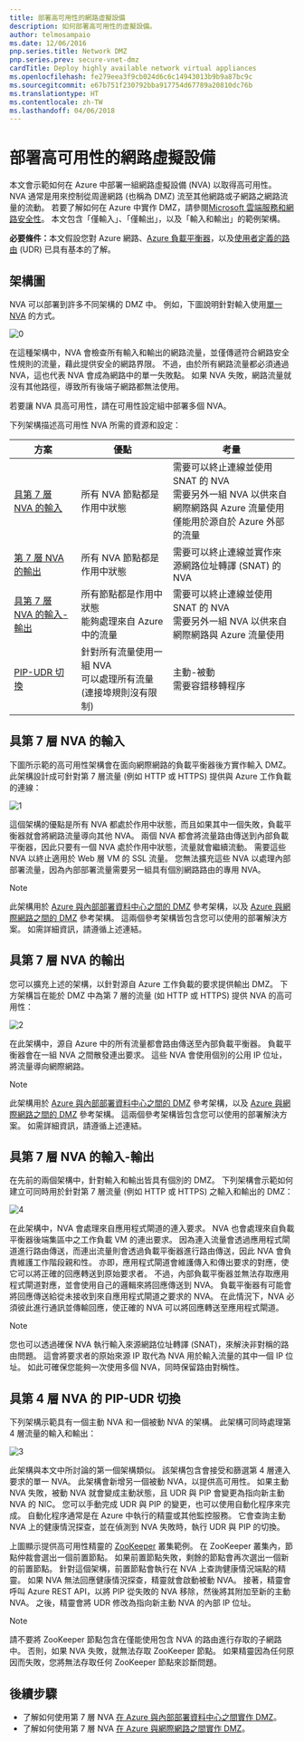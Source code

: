 ```yaml
---
title: 部署高可用性的網路虛擬設備
description: 如何部署高可用性的虛擬設備。
author: telmosampaio
ms.date: 12/06/2016
pnp.series.title: Network DMZ
pnp.series.prev: secure-vnet-dmz
cardTitle: Deploy highly available network virtual appliances
ms.openlocfilehash: fe279eea3f9cb024d6c6c14943013b9b9a87bc9c
ms.sourcegitcommit: e67b751f230792bba917754d67789a20810dc76b
ms.translationtype: HT
ms.contentlocale: zh-TW
ms.lasthandoff: 04/06/2018
---
```

# <a name="deploy-highly-available-network-virtual-appliances"></a>部署高可用性的網路虛擬設備

本文會示範如何在 Azure 中部署一組網路虛擬設備 (NVA) 以取得高可用性。 NVA 通常是用來控制從周邊網路 (也稱為 DMZ) 流至其他網路或子網路之網路流量的流動。 若要了解如何在 Azure 中實作 DMZ，請參閱[Microsoft 雲端服務和網路安全性][cloud-security]。 本文包含「僅輸入」、「僅輸出」，以及「輸入和輸出」的範例架構。 

<strong>必要條件：</strong>本文假設您對 Azure 網路、[Azure 負載平衡器][lb-overview]，以及[使用者定義的路由][udr-overview] (UDR) 已具有基本的了解。 


## <a name="architecture-diagrams"></a>架構圖

NVA 可以部署到許多不同架構的 DMZ 中。 例如，下圖說明針對輸入使用[單一 NVA][nva-scenario] 的方式。 

![[0]][0]

在這種架構中，NVA 會檢查所有輸入和輸出的網路流量，並僅傳遞符合網路安全性規則的流量，藉此提供安全的網路界限。 不過，由於所有網路流量都必須通過 NVA，這也代表 NVA 會成為網路中的單一失敗點。 如果 NVA 失敗，網路流量就沒有其他路徑，導致所有後端子網路都無法使用。

若要讓 NVA 具高可用性，請在可用性設定組中部署多個 NVA。    

下列架構描述高可用性 NVA 所需的資源和設定：

| 方案 | 優點 | 考量 |
| --- | --- | --- |
| [具第 7 層 NVA 的輸入][ingress-with-layer-7] |所有 NVA 節點都是作用中狀態 |需要可以終止連線並使用 SNAT 的 NVA</br> 需要另外一組 NVA 以供來自網際網路與 Azure 流量使用 </br> 僅能用於源自於 Azure 外部的流量 |
| [第 7 層 NVA 的輸出][egress-with-layer-7] |所有 NVA 節點都是作用中狀態 | 需要可以終止連線並實作來源網路位址轉譯 (SNAT) 的 NVA
| [具第 7 層 NVA 的輸入-輸出][ingress-egress-with-layer-7] |所有節點都是作用中狀態<br/>能夠處理來自 Azure 中的流量 |需要可以終止連線並使用 SNAT 的 NVA<br/>需要另外一組 NVA 以供來自網際網路與 Azure 流量使用 |
| [PIP-UDR 切換][pip-udr-switch] |針對所有流量使用一組 NVA<br/>可以處理所有流量 (連接埠規則沒有限制) |主動-被動<br/>需要容錯移轉程序 |

## <a name="ingress-with-layer-7-nvas"></a>具第 7 層 NVA 的輸入

下圖所示範的高可用性架構會在面向網際網路的負載平衡器後方實作輸入 DMZ。 此架構設計成可針對第 7 層流量 (例如 HTTP 或 HTTPS) 提供與 Azure 工作負載的連線：

![[1]][1]

這個架構的優點是所有 NVA 都處於作用中狀態，而且如果其中一個失敗，負載平衡器就會將網路流量導向其他 NVA。 兩個 NVA 都會將流量路由傳送到內部負載平衡器，因此只要有一個 NVA 處於作用中狀態，流量就會繼續流動。 需要這些 NVA 以終止適用於 Web 層 VM 的 SSL 流量。 您無法擴充這些 NVA 以處理內部部署流量，因為內部部署流量需要另一組具有個別網路路由的專用 NVA。

> [!NOTE]
> 此架構用於 [Azure 與內部部署資料中心之間的 DMZ][dmz-on-prem] 參考架構，以及 [Azure 與網際網路之間的 DMZ][dmz-internet] 參考架構。 這兩個參考架構皆包含您可以使用的部署解決方案。 如需詳細資訊，請遵循上述連結。

## <a name="egress-with-layer-7-nvas"></a>具第 7 層 NVA 的輸出

您可以擴充上述的架構，以針對源自 Azure 工作負載的要求提供輸出 DMZ。 下方架構旨在能於 DMZ 中為第 7 層的流量 (如 HTTP 或 HTTPS) 提供 NVA 的高可用性：

![[2]][2]

在此架構中，源自 Azure 中的所有流量都會路由傳送至內部負載平衡器。 負載平衡器會在一組 NVA 之間散發連出要求。 這些 NVA 會使用個別的公用 IP 位址，將流量導向網際網路。

> [!NOTE]
> 此架構用於 [Azure 與內部部署資料中心之間的 DMZ][dmz-on-prem] 參考架構，以及 [Azure 與網際網路之間的 DMZ][dmz-internet] 參考架構。 這兩個參考架構皆包含您可以使用的部署解決方案。 如需詳細資訊，請遵循上述連結。

## <a name="ingress-egress-with-layer-7-nvas"></a>具第 7 層 NVA 的輸入-輸出

在先前的兩個架構中，針對輸入和輸出皆具有個別的 DMZ。 下列架構會示範如何建立可同時用於針對第 7 層流量 (例如 HTTP 或 HTTPS) 之輸入和輸出的 DMZ： 

![[4]][4]

在此架構中，NVA 會處理來自應用程式閘道的連入要求。 NVA 也會處理來自負載平衡器後端集區中之工作負載 VM 的連出要求。 因為連入流量會透過應用程式閘道進行路由傳送，而連出流量則會透過負載平衡器進行路由傳送，因此 NVA 會負責維護工作階段親和性。 亦即，應用程式閘道會維護傳入和傳出要求的對應，使它可以將正確的回應轉送到原始要求者。 不過，內部負載平衡器並無法存取應用程式閘道對應，並會使用自己的邏輯來將回應傳送到 NVA。 負載平衡器有可能會將回應傳送給從未接收到來自應用程式閘道之要求的 NVA。 在此情況下，NVA 必須彼此進行通訊並傳輸回應，使正確的 NVA 可以將回應轉送至應用程式閘道。

> [!NOTE]
> 您也可以透過確保 NVA 執行輸入來源網路位址轉譯 (SNAT)，來解決非對稱的路由問題。 這會將要求者的原始來源 IP 取代為 NVA 用於輸入流量的其中一個 IP 位址。 如此可確保您能夠一次使用多個 NVA，同時保留路由對稱性。

## <a name="pip-udr-switch-with-layer-4-nvas"></a>具第 4 層 NVA 的 PIP-UDR 切換

下列架構示範具有一個主動 NVA 和一個被動 NVA 的架構。 此架構可同時處理第 4 層流量的輸入和輸出： 

![[3]][3]

此架構與本文中所討論的第一個架構類似。 該架構包含會接受和篩選第 4 層連入要求的單一 NVA。 此架構會新增另一個被動 NVA，以提供高可用性。 如果主動 NVA 失敗，被動 NVA 就會變成主動狀態，且 UDR 與 PIP 會變更為指向新主動 NVA 的 NIC。 您可以手動完成 UDR 與 PIP 的變更，也可以使用自動化程序來完成。 自動化程序通常是在 Azure 中執行的精靈或其他監控服務。 它會查詢主動 NVA 上的健康情況探查，並在偵測到 NVA 失敗時，執行 UDR 與 PIP 的切換。 

上圖顯示提供高可用性精靈的 [ZooKeeper][zookeeper] 叢集範例。 在 ZooKeeper 叢集內，節點仲裁會選出一個前置節點。 如果前置節點失敗，剩餘的節點會再次選出一個新的前置節點。 針對這個架構，前置節點會執行在 NVA 上查詢健康情況端點的精靈。 如果 NVA 無法回應健康情況探查，精靈就會啟動被動 NVA。 接著，精靈會呼叫 Azure REST API，以將 PIP 從失敗的 NVA 移除，然後將其附加至新的主動 NVA。 之後，精靈會將 UDR 修改為指向新主動 NVA 的內部 IP 位址。

> [!NOTE]
> 請不要將 ZooKeeper 節點包含在僅能使用包含 NVA 的路由進行存取的子網路中。 否則，如果 NVA 失敗，就無法存取 ZooKeeper 節點。 如果精靈因為任何原因而失敗，您將無法存取任何 ZooKeeper 節點來診斷問題。 

<!--### Solution Deployment-->

<!-- instructions for deploying this solution here --> 

## <a name="next-steps"></a>後續步驟
* 了解如何使用第 7 層 NVA [在 Azure 與內部部署資料中心之間實作 DMZ][dmz-on-prem]。
* 了解如何使用第 7 層 NVA [在 Azure 與網際網路之間實作 DMZ][dmz-internet]。

<!-- links -->
[cloud-security]: /azure/best-practices-network-security
[dmz-on-prem]: ./secure-vnet-hybrid.md
[dmz-internet]: ./secure-vnet-dmz.md
[egress-with-layer-7]: #egress-with-layer-7-nvas
[ingress-with-layer-7]: #ingress-with-layer-7-nvas
[ingress-egress-with-layer-7]: #ingress-egress-with-layer-7-nvas
[lb-overview]: /azure/load-balancer/load-balancer-overview/
[nva-scenario]: /azure/virtual-network/virtual-network-scenario-udr-gw-nva/
[pip-udr-switch]: #pip-udr-switch-with-layer-4-nvas
[udr-overview]: /azure/virtual-network/virtual-networks-udr-overview/
[zookeeper]: https://zookeeper.apache.org/

<!-- images -->
[0]: ./images/nva-ha/single-nva.png "單一 NVA 架構"
[1]: ./images/nva-ha/l7-ingress.png "第 7 層輸入"
[2]: ./images/nva-ha/l7-ingress-egress.png "第 7 層輸出"
[3]: ./images/nva-ha/active-passive.png "主動-被動叢集"
[4]: ./images/nva-ha/l7-ingress-egress-ag.png
